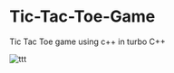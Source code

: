 # Tic-Tac-Toe-Game
Tic Tac Toe game using c++ in turbo C++


![ttt](https://user-images.githubusercontent.com/71920970/143690643-f2386083-8b7f-4e30-ac54-51d638270b68.jpg)
